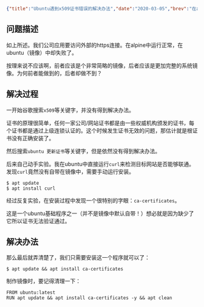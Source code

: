 ```json lw-blog-meta
{"title":"Ubuntu遇到x509证书错误的解决办法","date":"2020-03-05","brev":"在alpine中运行正常的Golang程序，在ubuntu镜像中却遇到了 x509: certificate signed by unknown authority 问题。","tags":["OS"]}
```



## 问题描述

如上所述。我们公司应用要访问外部的https连接。在alpine中运行正常，在ubuntu（镜像）中却失败了。

按理来说不应该啊，前者应该是个非常简略的镜像，后者应该是更加完整的系统镜像。为何前者能做到的，后者却做不到？

## 解决过程

一开始谷歌搜索`x509`等关键字，并没有得到解决办法。

证书的原理很简单，任何一家公司/网站证书都是由一些权威机构颁发的证书，每个证书都是通过上级连锁认证的。这个时候发生证书无效的问题，那估计就是根证书没有正确安装了。

然后搜索`ubuntu 更新证书`等关键字，但是依然没有得到解决办法。

后来自己动手实验。我在ubuntu中直接运行`curl`来检测目标网站是否能够联通。发现`curl`竟然没有自带在镜像中，需要手动运行安装。

```shell-session
$ apt update
$ apt install curl
```

经过反复实验，在安装过程中发现一个很特别的字眼：`ca-certificates`。

这是一个ubuntu基础程序之一（并不是镜像中默认自带！）想必就是因为缺少了它所以证书无法验证通过。

## 解决办法

那么最后就弄清楚了，我们只需要安装这一个程序就可以了：

```shell-session
$ apt update && apt install ca-certificates
```

制作镜像时，要记得清理一下：

```text
FROM ubuntu:latest
RUN apt update && apt install ca-certificates -y && apt clean
```
